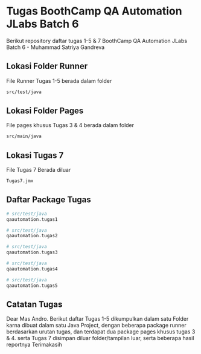 # Tugas BoothCamp QA Automation JLabs Batch 6 
Berikut repository daftar tugas 1-5 & 7 BoothCamp QA Automation JLabs Batch 6 - Muhammad Satriya Gandreva
## Lokasi Folder Runner
File Runner Tugas 1-5 berada dalam folder
~~~ bash
src/test/java
~~~
## Lokasi Folder Pages
File pages khusus Tugas 3 & 4 berada dalam folder
~~~ bash
src/main/java
~~~
## Lokasi Tugas 7
File Tugas 7 Berada diluar 
~~~ bash
Tugas7.jmx
~~~
## Daftar Package Tugas
~~~ python
# src/test/java
qaautomation.tugas1

# src/test/java
qaautomation.tugas2

# src/test/java
qaautomation.tugas3

# src/test/java
qaautomation.tugas4

# src/test/java
qaautomation.tugas5
~~~
## Catatan Tugas
Dear Mas Andro.
Berikut daftar Tugas 1-5 dikumpulkan dalam satu Folder karna dibuat dalam satu Java Project, dengan beberapa
package runner berdasarkan urutan tugas, dan terdapat dua package pages khusus tugas 3 & 4. serta Tugas 7
disimpan diluar folder/tampilan luar, serta beberapa hasil reportnya
Terimakasih
